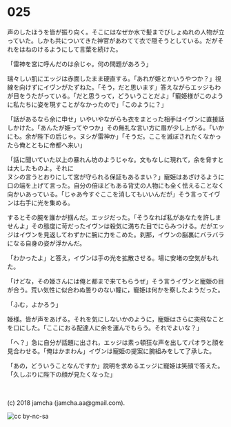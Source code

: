 # 025

声のしたほうを皆が振り向く。そこにはなぜか水で髪までびしょぬれの人物が立っていた。しかも共についてきた神官があわてて衣で隠そうとしている。だがそれをはねのけるようにして言葉を続けた。  

「雷神を宮に呼んだのは余じゃ。何の問題があろう」  

瑞々しい肌にエッジは赤面したまま硬直する。「あれが姫とかいうやつか？」視線を向けずにイヴンがたずねた。「そう，だと思います」答えながらエッジもわが目をうたがっている。「だと思うって，どういうことだよ」「寵姫様がこのように私たちに姿を現すことがなかったので」「このように？」  

「話があるなら余に申せ」いやいやながらも衣をまとった相手はイヴンに直接話しかけた。「あんたが姫ってやつか」その無礼な言い方に眉が少し上がる。「いかにも。余が陛下の后じゃ。ヌシが雷神か」「そうだ。ここを滅ぼされたくなかったら俺とともに帝都へ来い」  

  「話に聞いていた以上の暴れん坊のようじゃな。文もなしに現れて，余を脅すとは大したものよ。それに  
ヌシの言うとおりにして宮が守られる保証もあるまい？」寵姫はあざけるように口の端を上げて言った。自分の倍ほどもある背丈の人物にも全く怯えることなく向かいあっている。「じゃあ今すぐここを消してもいいんだが」そう言ってイヴンは右手に光を集める。  

するとその腕を誰かが掴んだ。エッジだった。「そうなれば私があなたを許しませんよ」その態度に苛だったイヴンは殺気に満ちた目でにらみつける。だがエッジはイヴンを見返してわずかに腕に力をこめた。刹那，イヴンの脳裏にバラバラになる自身の姿が浮かんだ。  

「わかったよ」と答え，イヴンは手の光を拡散させる。場に安堵の空気がもれた。  

「けどな，その姫さんには俺と都まで来てもらうぜ」そう言うイヴンと寵姫の目が合う。荒い気性に似合わぬ曇りのない瞳に，寵姫は何かを察したようだった。  

「ふむ，よかろう」  

姫様。皆が声をあげる。それを気にしないかのように，寵姫はさらに突飛なことを口にした。「ここにおる配達人に余を運んでもらう。それでよいな？」  

「へ？」急に自分が話題に出され，エッジは素っ頓狂な声を出してパオラと顔を見合わせる。「俺はかまわん」イヴンは寵姫の提案に腕組みをして了承した。  

「あの，どういうことなんですか」説明を求めるエッジに寵姫は笑顔で答えた。「久しぶりに陛下の顔が見たくなった」  

<br>  
<br>  
(c) 2018 jamcha (jamcha.aa@gmail.com).  

![cc by-nc-sa](http://i.creativecommons.org/l/by-nc-sa/4.0/88x31.png)